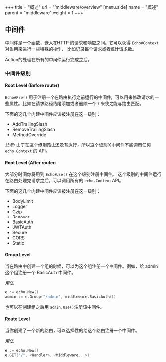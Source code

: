 +++
title = "概述"
url = "/middleware/overview"
[menu.side]
  name = "概述"
  parent = "middleware"
  weight = 1
+++

## 中间件

中间件是一个函数，嵌入在HTTP 的请求和响应之间。它可以获得 `Echo#Context` 对象用来进行一些特殊的操作，
比如记录每个请求或者统计请求数。

Action的处理在所有的中间件运行完成之后。

### 中间件级别

#### Root Level (Before router)

`Echo#Pre()` 用于注册一个在路由执行之前运行的中间件，可以用来修改请求的一些属性。比如在请求路径结尾添加或者删除一个'/'来使之能与路由匹配。

下面的这几个内建中间件应该被注册在这一级别：

- AddTrailingSlash
- RemoveTrailingSlash
- MethodOverride

*注意*: 由于在这个级别路由还没有执行，所以这个级别的中间件不能调用任何 `echo.Context` 的 API。

#### Root Level (After router)

大部分时间你将用到 `Echo#Use()` 在这个级别注册中间件。
这个级别的中间件运行在路由处理完请求之后，可以调用所有的 `echo.Context` API。

下面的这几个内建中间件应该被注册在这一级别：

- BodyLimit
- Logger
- Gzip
- Recover
- BasicAuth
- JWTAuth
- Secure
- CORS
- Static

#### Group Level

当在路由中创建一个组的时候，可以为这个组注册一个中间件。例如，给 admin 这个组注册一个 BasicAuth 中间件。

*用法*

```go
e := echo.New()
admin := e.Group("/admin", middleware.BasicAuth())
```

也可以在创建组之后用 `admin.Use()`注册该中间件。

#### Route Level

当你创建了一个新的路由，可以选择性的给这个路由注册一个中间件。

*用法*

```go
e := echo.New()
e.GET("/", <Handler>, <Middleware...>)
```
